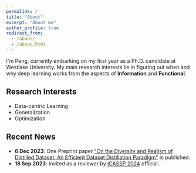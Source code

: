 ```yaml
---
permalink: /
title: "About"
excerpt: "About me"
author_profile: true
redirect_from: 
  - /about/
  - /about.html
---
```

I'm Peng, currently embarking on my first year as a Ph.D. candidate at Westlake University.
My main research interests lie in figuring out when and why deep learning works from the aspects of **Information** and **Functional**.

## Research Interests
  - Data-centric Learning
  - Generalization
  - Optimization

## Recent News
- **6 Dec 2023**: One Preprint paper  ["On the Diversity and Realism of Distilled Dataset: An Efficient Dataset Distillation Paradigm"](https://arxiv.org/abs/2312.03526) is published.
- **18 Sep 2023**: Invited as a reviewer by [ICASSP 2024](https://2024.ieeeicassp.org/) official.